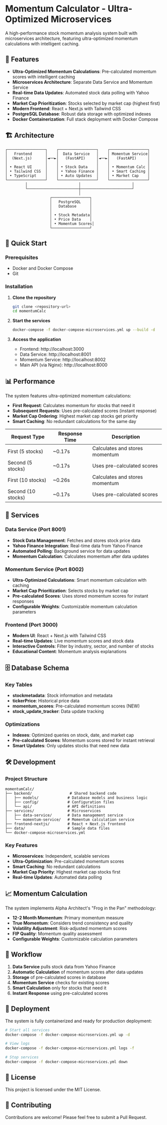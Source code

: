# Momentum Calculator - Ultra-Optimized Microservices

A high-performance stock momentum analysis system built with microservices architecture, featuring ultra-optimized momentum calculations with intelligent caching.

## 🚀 Features

- **Ultra-Optimized Momentum Calculations**: Pre-calculated momentum scores with intelligent caching
- **Microservices Architecture**: Separate Data Service and Momentum Service
- **Real-time Data Updates**: Automated stock data polling with Yahoo Finance
- **Market Cap Prioritization**: Stocks selected by market cap (highest first)
- **Modern Frontend**: React + Next.js with Tailwind CSS
- **PostgreSQL Database**: Robust data storage with optimized indexes
- **Docker Containerization**: Full stack deployment with Docker Compose

## 🏗️ Architecture

```
┌─────────────────┐    ┌─────────────────┐    ┌─────────────────┐
│   Frontend      │    │  Data Service   │    │ Momentum Service│
│  (Next.js)      │◄──►│   (FastAPI)     │◄──►│   (FastAPI)     │
│                 │    │                 │    │                 │
│ • React UI      │    │ • Stock Data    │    │ • Momentum Calc │
│ • Tailwind CSS  │    │ • Yahoo Finance │    │ • Smart Caching │
│ • TypeScript    │    │ • Auto Updates  │    │ • Market Cap    │
└─────────────────┘    └─────────────────┘    └─────────────────┘
         │                       │                       │
         └───────────────────────┼───────────────────────┘
                                 │
                    ┌─────────────────┐
                    │   PostgreSQL    │
                    │   Database      │
                    │                 │
                    │ • Stock Metadata│
                    │ • Price Data    │
                    │ • Momentum Scores│
                    └─────────────────┘
```

## 🚀 Quick Start

### Prerequisites
- Docker and Docker Compose
- Git

### Installation

1. **Clone the repository**
   ```bash
   git clone <repository-url>
   cd momentumCalc
   ```

2. **Start the services**
   ```bash
   docker-compose -f docker-compose-microservices.yml up --build -d
   ```

3. **Access the application**
   - Frontend: http://localhost:3000
   - Data Service: http://localhost:8001
   - Momentum Service: http://localhost:8002
   - Main API (via Nginx): http://localhost:8000

## 📊 Performance

The system features ultra-optimized momentum calculations:

- **First Request**: Calculates momentum for stocks that need it
- **Subsequent Requests**: Uses pre-calculated scores (instant response)
- **Market Cap Ordering**: Highest market cap stocks get priority
- **Smart Caching**: No redundant calculations for the same day

| Request Type | Response Time | Description |
|-------------|---------------|-------------|
| First (5 stocks) | ~0.17s | Calculates and stores momentum |
| Second (5 stocks) | ~0.17s | Uses pre-calculated scores |
| First (10 stocks) | ~0.26s | Calculates and stores momentum |
| Second (10 stocks) | ~0.17s | Uses pre-calculated scores |

## 🔧 Services

### Data Service (Port 8001)
- **Stock Data Management**: Fetches and stores stock price data
- **Yahoo Finance Integration**: Real-time data from Yahoo Finance
- **Automated Polling**: Background service for data updates
- **Momentum Calculation**: Calculates momentum after data updates

### Momentum Service (Port 8002)
- **Ultra-Optimized Calculations**: Smart momentum calculation with caching
- **Market Cap Prioritization**: Selects stocks by market cap
- **Pre-calculated Scores**: Uses stored momentum scores for instant responses
- **Configurable Weights**: Customizable momentum calculation parameters

### Frontend (Port 3000)
- **Modern UI**: React + Next.js with Tailwind CSS
- **Real-time Updates**: Live momentum scores and stock data
- **Interactive Controls**: Filter by industry, sector, and number of stocks
- **Educational Content**: Momentum analysis explanations

## 🗄️ Database Schema

### Key Tables
- **stockmetadata**: Stock information and metadata
- **tickerPrice**: Historical price data
- **momentum_scores**: Pre-calculated momentum scores (NEW)
- **stock_update_tracker**: Data update tracking

### Optimizations
- **Indexes**: Optimized queries on stock, date, and market cap
- **Pre-calculated Scores**: Momentum scores stored for instant retrieval
- **Smart Updates**: Only updates stocks that need new data

## 🛠️ Development

### Project Structure
```
momentumCalc/
├── backend/                 # Shared backend code
│   ├── models/             # Database models and business logic
│   ├── config/             # Configuration files
│   └── api/                # API definitions
├── services/               # Microservices
│   ├── data-service/       # Data management service
│   └── momentum-service/   # Momentum calculation service
├── frontend-nextjs/        # React + Next.js frontend
├── data/                   # Sample data files
└── docker-compose-microservices.yml
```

### Key Features
- **Microservices**: Independent, scalable services
- **Ultra-Optimization**: Pre-calculated momentum scores
- **Smart Caching**: No redundant calculations
- **Market Cap Priority**: Highest market cap stocks first
- **Real-time Updates**: Automated data polling

## 📈 Momentum Calculation

The system implements Alpha Architect's "Frog in the Pan" methodology:

- **12-2 Month Momentum**: Primary momentum measure
- **True Momentum**: Considers trend consistency and quality
- **Volatility Adjustment**: Risk-adjusted momentum scores
- **FIP Quality**: Momentum quality assessment
- **Configurable Weights**: Customizable calculation parameters

## 🔄 Workflow

1. **Data Service** pulls stock data from Yahoo Finance
2. **Automatic Calculation** of momentum scores after data updates
3. **Storage** of pre-calculated scores in database
4. **Momentum Service** checks for existing scores
5. **Smart Calculation** only for stocks that need it
6. **Instant Response** using pre-calculated scores

## 🚀 Deployment

The system is fully containerized and ready for production deployment:

```bash
# Start all services
docker-compose -f docker-compose-microservices.yml up -d

# View logs
docker-compose -f docker-compose-microservices.yml logs -f

# Stop services
docker-compose -f docker-compose-microservices.yml down
```

## 📝 License

This project is licensed under the MIT License.

## 🤝 Contributing

Contributions are welcome! Please feel free to submit a Pull Request.
